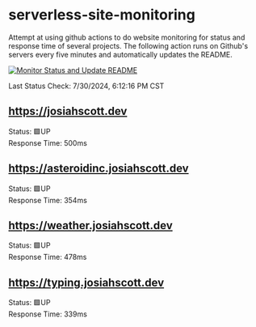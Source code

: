 # serverless-site-monitoring
Attempt at using github actions to do website monitoring for status and response time of several projects. The following action runs on Github's servers every five minutes and automatically updates the README.  

[![Monitor Status and Update README](https://github.com/JosiahSco/serverless-site-monitoring/actions/workflows/monitor.yaml/badge.svg)](https://github.com/JosiahSco/serverless-site-monitoring/actions/workflows/monitor.yaml)

Last Status Check: 7/30/2024, 6:12:16 PM CST

## https://josiahscott.dev
Status: 🟩UP  
Response Time: 500ms

## https://asteroidinc.josiahscott.dev
Status: 🟩UP  
Response Time: 354ms

## https://weather.josiahscott.dev
Status: 🟩UP  
Response Time: 478ms

## https://typing.josiahscott.dev
Status: 🟩UP  
Response Time: 339ms

